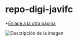 # repo-digi-javifc

*[Enlace a la otra página](nosequeponer.md)

![Descripción de la imagen](assets/IMG-20240927-WA0040.webp.jpg)
